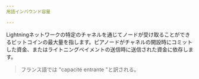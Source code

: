```yaml
---
用語インバウンド容量

---
```

Lightningネットワークの特定のチャネルを通じてノードが受け取ることができるビットコインの最大量を指します。ピアノードがチャネルの開設時にコミットした資金、またはライトニングペイメントの送信時に送信された資金に依存します。

> フランス語では "capacité entrante "と訳される。